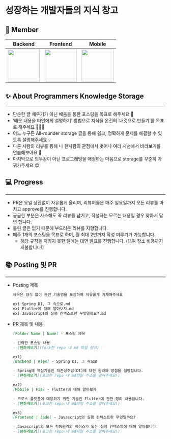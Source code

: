 # 성장하는 개발자들의 지식 창고


## 👥 Member
| Backend | Frontend | Mobile                                                                                                       |
| --- | --- |--------------------------------------------------------------------------------------------------------------|
[<img src="https://avatars.githubusercontent.com/u/59248326?v=4" width="100">](https://github.com/giibeom)| [<img src="https://avatars.githubusercontent.com/u/61952198?v=4" width="100">](https://github.com/dbwjd5864) | [<img src="https://avatars.githubusercontent.com/u/49216939?v=4" width="100">](https://github.com/leeHana21) |


## ✨ About Programmers Knowledge Storage

---
- 단순한 글 채우기가 아닌 배움을 통한 포스팅을 목표로 해주세요 🌱
- ‘배운 내용을 타인에게 설명하기’ 방법으로 지식을 온전히 ‘내것으로 만들기’를 목표로 해주세요 👨🏻‍🏫
- 어느 누구든 All-rounder storage 글을 통해 쉽고, 명확하게 문제를 해결할 수 있도록 설명해주세요 💡
- 다른 사람의 리뷰를 통해 나 한사람의 관점에서 벗어나 여러 시선에서 바라보기를 연습해보아요 👀
- 마지막으로 의무감이 아닌 프로그래밍을 애정하는 마음으로 storage를 꾸준히 가꿔가주세요 😊

## 💻 Progress

---
- PR은 요일 상관없이 자유롭게 올리며, 리뷰어들은 매주 일요일까지 모든 리뷰를 마치고 approve를 진행합니다.
- 궁금한 부분은 사소해도 꼭 리뷰를 남기고, 작성자는 모르는 내용일 경우 찾아서 답변 합니다.
- 틀린 글은 없기 때문에 부드러운 리뷰를 지향합니다.
- 매주 1개의 포스팅을 목표로 하며, 월 최대 2번까지 작성 미루기가 가능합니다.
    - 해당 규칙을 지키지 못한 달에는 대면 발표를 진행합니다. (대여 장소 비용까지 지불합니다!)

    
## 📚 Posting 및 PR

---
- Posting 제목

    ```markdown
    제목은 형식 없이 관련 기술명을 포함하여 자유롭게 기재해주세요
    
    ex) Spring DI, 그 속으로.md
    ex) Flutter에 대해 알아보자.md
    ex) Javascript의 실행 컨텍스트란 무엇일까요?.md
    ```


- PR 제목 및 내용

    ```markdown
    [Folder Name | Name] - 포스팅 제목
    
    - 간략한 포스팅 내용
    - [편하게보기](fork한 repo 내 md 파일 링크)
    
    ex1)
    [Backend | Alex] - Spring DI, 그 속으로
    
    - Spring에 핵심기술인 의존성주입(DI)에 대한 원리와 장점을 설명합니다.
    - [편하게보기](포크한 repo 내 md파일 주소를 걸어주세요!)
    
    ex2)
    [Mobile | Fia] - Flutter에 대해 알아보자
    
    - 크로스 플랫폼에 대응하기 위한 기술인 Flutter에 관한 정리 내용입니다.
    - [편하게보기](포크한 repo 내 md파일 주소를 걸어주세요!)
    
    ex3)
    [Frontend | Jade] - Javascript의 실행 컨텍스트란 무엇일까요?
    
    - Javascript의 모든 작동원리의 베이스가 되는 실행 컨텍스트에 대해 알아봅니다.
    - [편하게보기](포크한 repo 내 md파일 주소를 걸어주세요!)
    ```
